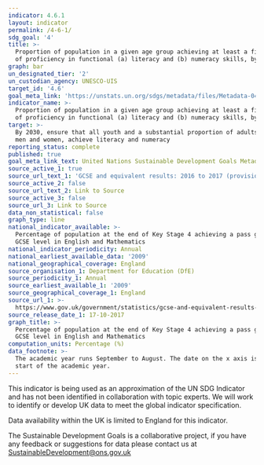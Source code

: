 ```yaml
---
indicator: 4.6.1
layout: indicator
permalink: /4-6-1/
sdg_goal: '4'
title: >-
  Proportion of population in a given age group achieving at least a fixed level
  of proficiency in functional (a) literacy and (b) numeracy skills, by sex
graph: bar
un_designated_tier: '2'
un_custodian_agency: UNESCO-UIS
target_id: '4.6'
goal_meta_link: 'https://unstats.un.org/sdgs/metadata/files/Metadata-04-06-01.pdf'
indicator_name: >-
  Proportion of population in a given age group achieving at least a fixed level
  of proficiency in functional (a) literacy and (b) numeracy skills, by sex
target: >-
  By 2030, ensure that all youth and a substantial proportion of adults, both
  men and women, achieve literacy and numeracy
reporting_status: complete
published: true
goal_meta_link_text: United Nations Sustainable Development Goals Metadata (pdf 57kB)
source_active_1: true
source_url_text_1: 'GCSE and equivalent results: 2016 to 2017 (provisional)'
source_active_2: false
source_url_text_2: Link to Source
source_active_3: false
source_url_3: Link to Source
data_non_statistical: false
graph_type: line
national_indicator_available: >-
  Percentage of population at the end of Key Stage 4 achieving a pass grade at
  GCSE level in English and Mathematics
national_indicator_periodicity: Annual
national_earliest_available_data: '2009'
national_geographical_coverage: England
source_organisation_1: Department for Education (DfE)
source_periodicity_1: Annual
source_earliest_available_1: '2009'
source_geographical_coverage_1: England
source_url_1: >-
  https://www.gov.uk/government/statistics/gcse-and-equivalent-results-2016-to-2017-provisional
source_release_date_1: 17-10-2017
graph_title: >-
  Percentage of population at the end of Key Stage 4 achieving a pass grade at
  GCSE level in English and Mathematics
computation_units: Percentage (%)
data_footnote: >-
  The academic year runs September to August. The date on the x axis is the
  start of the academic year.
---
```

This indicator is being used as an approximation of the UN SDG Indicator and has not been identified in collaboration with topic experts. We will work to identify or develop UK data to meet the global indicator specification.

Data availability within the UK is limited to England for this indicator.

The Sustainable Development Goals is a collaborative project, if you have any feedback or suggestions for data please contact us at <SustainableDevelopment@ons.gov.uk>
